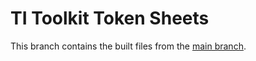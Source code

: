 # TI Toolkit Token Sheets

This branch contains the built files from the [main branch](https://github.com/TI-Toolkit/tokens).
